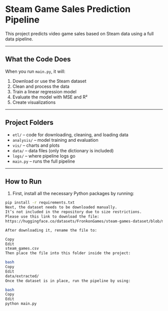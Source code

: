 # Steam Game Sales Prediction Pipeline

This project predicts video game sales based on Steam data using a full data pipeline.

---

## What the Code Does

When you run `main.py`, it will:

1. Download or use the Steam dataset  
2. Clean and process the data  
3. Train a linear regression model  
4. Evaluate the model with MSE and R²  
5. Create visualizations

---

## Project Folders

- `etl/` – code for downloading, cleaning, and loading data  
- `analysis/` – model training and evaluation  
- `vis/` – charts and plots  
- `data/` – data files (only the dictionary is included)  
- `logs/` – where pipeline logs go  
- `main.py` – runs the full pipeline

---

## How to Run

1. First, install all the necessary Python packages by running:
```bash
pip install -r requirements.txt
Next, the dataset needs to be downloaded manually.
It’s not included in the repository due to size restrictions.
Please use this link to download the file:
https://huggingface.co/datasets/FronkonGames/steam-games-dataset/blob/main/games.csv

After downloading it, rename the file to:

Copy
Edit
steam_games.csv
Then place the file into this folder inside the project:

bash
Copy
Edit
data/extracted/
Once the dataset is in place, run the pipeline by using:

bash
Copy
Edit
python main.py
